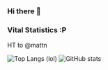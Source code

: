 ### Hi there 👋

<!--
**preetishmadalia/preetishmadalia** is a ✨ _special_ ✨ repository because its `README.md` (this file) appears on your GitHub profile.

Here are some ideas to get you started:

- 🔭 I’m currently working on ...
- 🌱 I’m currently learning ...
- 👯 I’m looking to collaborate on ...
- 🤔 I’m looking for help with ...
- 💬 Ask me about ...
- 📫 How to reach me: ...
- 😄 Pronouns: ...
- ⚡ Fun fact: ...
-->

### Vital Statistics :P

HT to @mattn

![Top Langs (lol)](https://github-readme-stats.vercel.app/api/top-langs/?username=preetishmadalia&hide=html)
![GitHub stats](https://github-readme-stats.vercel.app/api?username=preetishmadalia&show_icons=true&count_private=true&line_height=40)
